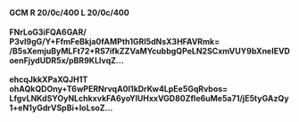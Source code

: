 #### GCM R 20/0c/400 L 20/0c/400
**FNrLoG3iFQA6GAR/**<br/>**P3vl9gG/Y+FfmFeBkja0fAMPth1GRl5dNsX3HFAVRmk=**<br/>**/B5sXemjuByMLFt72+RS7ifkZZVaMYcubbgQPeLN2SCxmVUY9bXneIEVDoenFjydUDR5x/pBR9KLlvqZ...**<br/><br/>
**ehcqJkkXPaXQJH1T**<br/>**ohAQkQDOny+T6wPERNrvqA0l1kDrKw4LpEe5GqRvbos=**<br/>**LfgvLNKdSYOyNLchkxvkFA6yoYlUHxxVGD80Zfle6uMe5a71/jE5tyGAzQy1+eN1yGdrVSpBi+IoLsoZ...**